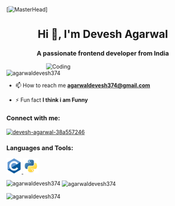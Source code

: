 [![MasterHead](https://media.licdn.com/dms/image/D4D16AQFD2_OL0cfMqA/profile-displaybackgroundimage-shrink_350_1400/0/1673694471776?e=1682553600&v=beta&t=LccATQBRkQ3--wdCRujgWWtumY_tMSsrHuP535k7M3U)]
<h1 align="center">Hi 👋, I'm Devesh Agarwal</h1>
<h3 align="center">A passionate frontend developer from India</h3>
<img align="right" alt="Coding" width="400" src="https://cdn.dribbble.com/users/1162077/screenshots/3848914/media/7ed7d5ca074b48b328150e5a231e8d1f.gif"

<p align="left"> <img src="https://komarev.com/ghpvc/?username=agarwaldevesh374&label=Profile%20views&color=0e75b6&style=flat" alt="agarwaldevesh374" /> </p>

- 📫 How to reach me **agarwaldevesh374@gmail.com**

- ⚡ Fun fact **I think i am Funny**

<h3 align="left">Connect with me:</h3>
<p align="left">
<a href="https://linkedin.com/in/devesh-agarwal-38a557246" target="blank"><img align="center" src="https://raw.githubusercontent.com/rahuldkjain/github-profile-readme-generator/master/src/images/icons/Social/linked-in-alt.svg" alt="devesh-agarwal-38a557246" height="30" width="40" /></a>
</p>

<h3 align="left">Languages and Tools:</h3>
<p align="left"> <a href="https://www.cprogramming.com/" target="_blank" rel="noreferrer"> <img src="https://raw.githubusercontent.com/devicons/devicon/master/icons/c/c-original.svg" alt="c" width="40" height="40"/> </a> <a href="https://www.python.org" target="_blank" rel="noreferrer"> <img src="https://raw.githubusercontent.com/devicons/devicon/master/icons/python/python-original.svg" alt="python" width="40" height="40"/> </a> </p>

<p><img align="left" src="https://github-readme-stats.vercel.app/api/top-langs?username=agarwaldevesh374&show_icons=true&locale=en&layout=compact" alt="agarwaldevesh374" /></p>

<p>&nbsp;<img align="center" src="https://github-readme-stats.vercel.app/api?username=agarwaldevesh374&show_icons=true&locale=en" alt="agarwaldevesh374" /></p>

<p><img align="center" src="https://github-readme-streak-stats.herokuapp.com/?user=agarwaldevesh374&" alt="agarwaldevesh374" /></p>
